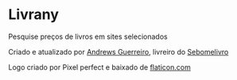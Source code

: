 # Livrany

Pesquise preços de livros em sites selecionados

Criado e atualizado por [Andrews Guerreiro](https://github.com/andguerreiro), livreiro do [Sebomelivro](https://github.com/andguerreiro/sebomelivro)

Logo criado por Pixel perfect e baixado de [flaticon.com](https://flaticon.com)
